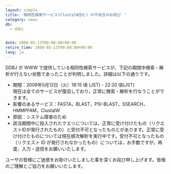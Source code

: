 ```yaml
---
layout: simple
title: '相同性検索サービス(ClustalW含む) の不具合のお詫び　'
category: news
db:
  - ddbj


date: 2009-05-13T00:00:00+09:00
retire_time: 2009-05-13T00:00:00+09:00
lang: ja
---
```


DDBJ が WWW で提供している相同性検索サービスが，下記の期間中検索・解析が行えない状態であったことが判明しました。詳細は以下の通りです。

<ul>
    <li>期間：2009年5月12日（火）18:15 頃 (JST) - 22:20 頃(JST)<br>現在は全てのサービスが復旧しており，正常に検索・解析を行なうことができます。</li>
    <li>影響のあるサービス：FASTA，BLAST，PSI-BLAST，SSEARCH，HMMPFAM，ClustalW</li>
    <li>原因：システム障害のため</li>
    <li>該当期間中に投入されたクエリについては，正常に受け付けたもの（リクエストIDが発行されたもの）と受付不可となったものとがあります。正常に受け付けたものについては現在順次解析を実行中です。受付不可となったもの（リクエスト ID が発行されなかったもの）については，お手数ですが，再度，入力・送信をお願いいたします。</li>
</ul>

<p>ユーザの皆様にご迷惑をお掛けいたしました事を深くお詫び申し上げます。皆様のご理解とご協力をお願いいたします。</p>
